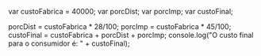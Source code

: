 var custoFabrica = 40000;
var porcDist;
var porcImp;
var custoFinal;

porcDist = custoFabrica * 28/100;
porcImp = custoFabrica * 45/100;
custoFinal = custoFabrica + porcDist + porcImp;
console.log("O custo final para o consumidor é: " + custoFinal);
